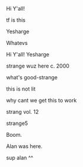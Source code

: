 
Hi Y'all!





tf is this









Yesharge

Whatevs



Hi Y'all!
Yesharge


strange wuz here c. 2000

what's good-strange

this is not lit


why cant we get this to work


strang vol. 12


strange5

Boom.

Alan was here.

sup alan ^^


